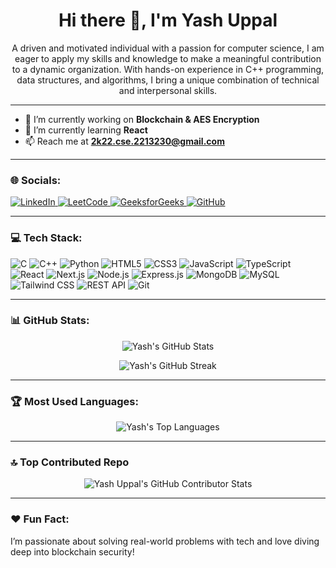 <h1 align="center">Hi there 👋, I'm Yash Uppal</h1>

<p align="center">
A driven and motivated individual with a passion for computer science, I am eager to apply my skills and knowledge to make a meaningful contribution to a dynamic organization. With hands-on experience in C++ programming, data structures, and algorithms, I bring a unique combination of technical and interpersonal skills.
</p>

---

- 🔭 I’m currently working on **Blockchain & AES Encryption**
- 🌱 I’m currently learning **React**
- 📫 Reach me at **2k22.cse.2213230@gmail.com** 

---

### 🌐 Socials:
<p align="left">
  <a href="https://www.linkedin.com/in/yashuppal15" target="_blank">
    <img src="https://img.icons8.com/color/48/linkedin.png" alt="LinkedIn"/>
  </a>
  <a href="https://leetcode.com/u/yash_uppal/" target="_blank">
    <img src="https://img.icons8.com/external-tal-revivo-shadow-tal-revivo/48/000000/external-level-up-your-coding-skills-and-quickly-land-a-job-logo-shadow-tal-revivo.png" alt="LeetCode"/>
  </a>
  <a href="https://www.geeksforgeeks.org/user/2k22cse2h5ck/" target="_blank">
    <img src="https://img.icons8.com/color/48/000000/GeeksforGeeks.png" alt="GeeksforGeeks"/>
  </a>
  <a href="https://github.com/Yashuppal-15" target="_blank">
    <img src="https://img.icons8.com/ios-glyphs/48/000000/github.png" alt="GitHub"/>
  </a>
</p>

---

### 💻 Tech Stack:
<p align="left">
  <img src="https://img.shields.io/badge/C-00599C?style=for-the-badge&logo=c&logoColor=white" alt="C" />
  <img src="https://img.shields.io/badge/C++-00599C?style=for-the-badge&logo=cplusplus&logoColor=white" alt="C++" />
  <img src="https://img.shields.io/badge/Python-3776AB?style=for-the-badge&logo=python&logoColor=white" alt="Python" />
  <img src="https://img.shields.io/badge/HTML5-E34F26?style=for-the-badge&logo=html5&logoColor=white" alt="HTML5" />
  <img src="https://img.shields.io/badge/CSS3-1572B6?style=for-the-badge&logo=css3&logoColor=white" alt="CSS3" />
  <img src="https://img.shields.io/badge/JavaScript-F7DF1E?style=for-the-badge&logo=javascript&logoColor=black" alt="JavaScript" />
  <img src="https://img.shields.io/badge/TypeScript-007ACC?style=for-the-badge&logo=typescript&logoColor=white" alt="TypeScript" />
  <img src="https://img.shields.io/badge/React-20232A?style=for-the-badge&logo=react&logoColor=61DAFB" alt="React" />
  <img src="https://img.shields.io/badge/Next.js-000000?style=for-the-badge&logo=next.js&logoColor=white" alt="Next.js" />
  <img src="https://img.shields.io/badge/Node.js-339933?style=for-the-badge&logo=nodedotjs&logoColor=white" alt="Node.js" />
  <img src="https://img.shields.io/badge/Express.js-000000?style=for-the-badge&logo=express&logoColor=white" alt="Express.js" />
  <img src="https://img.shields.io/badge/MongoDB-4EA94B?style=for-the-badge&logo=mongodb&logoColor=white" alt="MongoDB" />
  <img src="https://img.shields.io/badge/MySQL-00000F?style=for-the-badge&logo=mysql&logoColor=white" alt="MySQL" />
  <img src="https://img.shields.io/badge/Tailwind_CSS-38B2AC?style=for-the-badge&logo=tailwind-css&logoColor=white" alt="Tailwind CSS" />
  <img src="https://img.shields.io/badge/REST_API-FF6F61?style=for-the-badge&logo=fastapi&logoColor=white" alt="REST API" />
  <img src="https://img.shields.io/badge/Git-F05032?style=for-the-badge&logo=git&logoColor=white" alt="Git" />
</p>


---

### 📊 GitHub Stats:
<p align="center">
  <img src="https://github-readme-stats.vercel.app/api?username=Yashuppal-15&show_icons=true&theme=radical" alt="Yash's GitHub Stats" />
</p>

<p align="center">
  <img src="https://github-readme-streak-stats.herokuapp.com/?user=Yashuppal-15&theme=radical" alt="Yash's GitHub Streak" />
</p>

---

### 🏆 Most Used Languages:
<p align="center">
  <img src="https://github-readme-stats.vercel.app/api/top-langs/?username=Yashuppal-15&layout=compact&theme=radical" alt="Yash's Top Languages" />
</p>

---

### 🔝 Top Contributed Repo

<p align="center">
  <img src="https://github-contributor-stats.vercel.app/api?username=Yashuppal-15&limit=5&theme=radical" alt="Yash Uppal's GitHub Contributor Stats" />
</p>


---

### ❤️ Fun Fact:
I’m passionate about solving real-world problems with tech and love diving deep into blockchain security!
